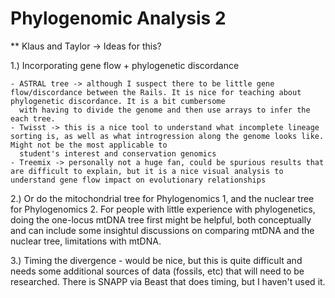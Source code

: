 # Phylogenomic Analysis 2 

** Klaus and Taylor -> Ideas for this? 

1.) Incorporating gene flow + phylogenetic discordance

    - ASTRAL tree -> although I suspect there to be little gene flow/discordance between the Rails. It is nice for teaching about phylogenetic discordance. It is a bit cumbersome 
      with having to divide the genome and then use arrays to infer the each tree. 
    - Twisst -> this is a nice tool to understand what incomplete lineage sorting is, as well as what introgression along the genome looks like. Might not be the most applicable to 
      student's interest and conservation genomics
    - Treemix -> personally not a huge fan, could be spurious results that are difficult to explain, but it is a nice visual analysis to understand gene flow impact on evolutionary relationships

 2.) Or do the mitochondrial tree for Phylogenomics 1, and the nuclear tree for Phylogenomics 2. For people with little experience with phylogenetics, doing the one-locus mtDNA tree first might be helpful, both conceptually and can include some insightul discussions on comparing mtDNA and the nuclear tree, limitations with mtDNA.  

3.) Timing the divergence - would be nice, but this is quite difficult and needs some additional sources of data (fossils, etc) that will need to be researched. There is SNAPP via Beast that does timing, but I haven't used it. 


